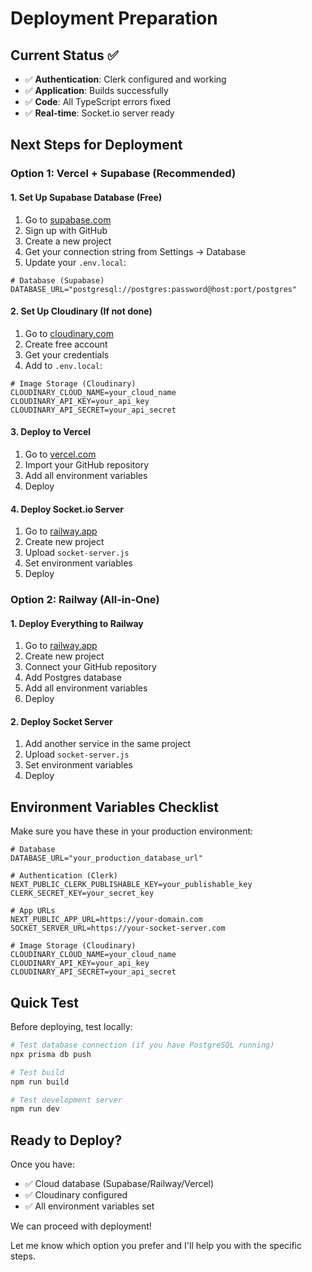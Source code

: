 # Deployment Preparation

## Current Status ✅

- ✅ **Authentication**: Clerk configured and working
- ✅ **Application**: Builds successfully
- ✅ **Code**: All TypeScript errors fixed
- ✅ **Real-time**: Socket.io server ready

## Next Steps for Deployment

### Option 1: Vercel + Supabase (Recommended)

#### 1. Set Up Supabase Database (Free)
1. Go to [supabase.com](https://supabase.com)
2. Sign up with GitHub
3. Create a new project
4. Get your connection string from Settings → Database
5. Update your `.env.local`:

```env
# Database (Supabase)
DATABASE_URL="postgresql://postgres:password@host:port/postgres"
```

#### 2. Set Up Cloudinary (If not done)
1. Go to [cloudinary.com](https://cloudinary.com)
2. Create free account
3. Get your credentials
4. Add to `.env.local`:

```env
# Image Storage (Cloudinary)
CLOUDINARY_CLOUD_NAME=your_cloud_name
CLOUDINARY_API_KEY=your_api_key
CLOUDINARY_API_SECRET=your_api_secret
```

#### 3. Deploy to Vercel
1. Go to [vercel.com](https://vercel.com)
2. Import your GitHub repository
3. Add all environment variables
4. Deploy

#### 4. Deploy Socket.io Server
1. Go to [railway.app](https://railway.app)
2. Create new project
3. Upload `socket-server.js`
4. Set environment variables
5. Deploy

### Option 2: Railway (All-in-One)

#### 1. Deploy Everything to Railway
1. Go to [railway.app](https://railway.app)
2. Create new project
3. Connect your GitHub repository
4. Add Postgres database
5. Add all environment variables
6. Deploy

#### 2. Deploy Socket Server
1. Add another service in the same project
2. Upload `socket-server.js`
3. Set environment variables
4. Deploy

## Environment Variables Checklist

Make sure you have these in your production environment:

```env
# Database
DATABASE_URL="your_production_database_url"

# Authentication (Clerk)
NEXT_PUBLIC_CLERK_PUBLISHABLE_KEY=your_publishable_key
CLERK_SECRET_KEY=your_secret_key

# App URLs
NEXT_PUBLIC_APP_URL=https://your-domain.com
SOCKET_SERVER_URL=https://your-socket-server.com

# Image Storage (Cloudinary)
CLOUDINARY_CLOUD_NAME=your_cloud_name
CLOUDINARY_API_KEY=your_api_key
CLOUDINARY_API_SECRET=your_api_secret
```

## Quick Test

Before deploying, test locally:

```bash
# Test database connection (if you have PostgreSQL running)
npx prisma db push

# Test build
npm run build

# Test development server
npm run dev
```

## Ready to Deploy?

Once you have:
- ✅ Cloud database (Supabase/Railway/Vercel)
- ✅ Cloudinary configured
- ✅ All environment variables set

We can proceed with deployment!

Let me know which option you prefer and I'll help you with the specific steps. 